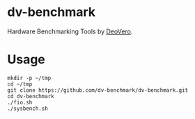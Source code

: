 # dv-benchmark
Hardware Benchmarking Tools by [DeoVero](https://deovero.com).

# Usage
```shell
mkdir -p ~/tmp
cd ~/tmp
git clone https://github.com/dv-benchmark/dv-benchmark.git
cd dv-benchmark
./fio.sh
./sysbench.sh
```